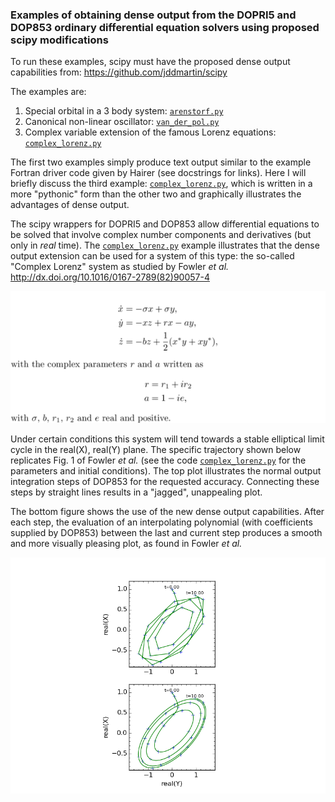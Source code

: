 ### Examples of obtaining dense output from the DOPRI5 and DOP853 ordinary differential equation solvers using proposed scipy modifications

To run these examples, scipy must have the proposed dense output capabilities from: https://github.com/jddmartin/scipy

The examples are:

1. Special orbital in a 3 body system: [`arenstorf.py`](examples/arenstorf.py) 
2. Canonical non-linear oscillator: [`van_der_pol.py`](examples/van_der_pol.py) 
3. Complex variable extension of the famous Lorenz equations: [`complex_lorenz.py`](examples/complex_lorenz.py) 

The first two examples simply produce text output similar to the example Fortran driver code given by Hairer (see docstrings for links).  Here I will briefly discuss the third example:  [`complex_lorenz.py`](examples/complex_lorenz.py), which is written in a more "pythonic" form than the other two and graphically illustrates the advantages of dense output.

The scipy wrappers for DOPRI5 and DOP853 allow differential equations to be solved that involve complex number components and derivatives (but only in *real* time).  The [`complex_lorenz.py`](examples/complex_lorenz.py) example illustrates that the dense output extension can be used for a system of this type: the so-called "Complex Lorenz" system as studied by Fowler *et al.* 
http://dx.doi.org/10.1016/0167-2789(82)90057-4

![Alt text](latex/complex_lorenz_equations.png "Optional title")

Under certain conditions this system will tend towards a stable elliptical limit cycle in the real(X), real(Y) plane.  The specific trajectory shown below replicates Fig. 1 of Fowler *et al.*  (see the code [`complex_lorenz.py`](examples/complex_lorenz.py) for the parameters and initial conditions). The top plot illustrates the normal output integration steps of DOP853 for the requested accuracy.  Connecting these steps by straight lines results in a "jagged", unappealing plot.  

The bottom figure shows the use of the new dense output capabilities. After each step, the evaluation of an interpolating polynomial (with coefficients supplied by DOP853) between the last and current step produces a smooth and more visually pleasing plot, as found in Fowler *et al.*

![Alt text](examples/reproduction_of_figure_1_of_fowler_et_al.png "Optional title")